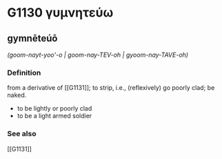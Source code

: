 # G1130 γυμνητεύω

## gymnēteúō

_(goom-nayt-yoo'-o | goom-nay-TEV-oh | gyoom-nay-TAVE-oh)_

### Definition

from a derivative of [[G1131]]; to strip, i.e., (reflexively) go poorly clad; be naked.

- to be lightly or poorly clad
- to be a light armed soldier

### See also

[[G1131]]

